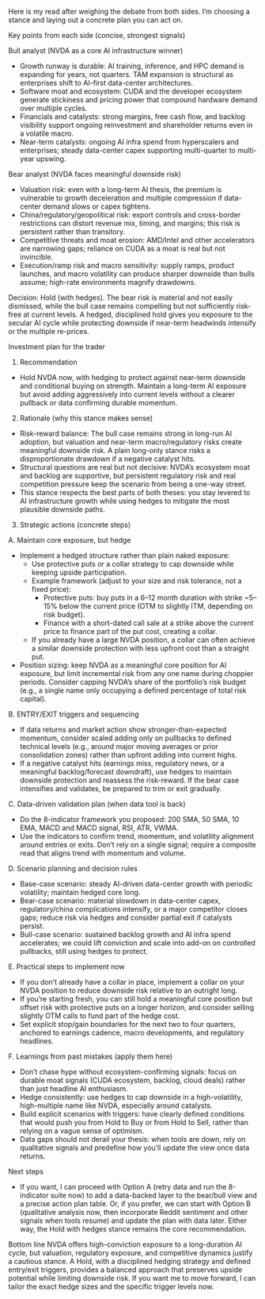 Here is my read after weighing the debate from both sides. I’m choosing a stance and laying out a concrete plan you can act on.

Key points from each side (concise, strongest signals)

Bull analyst (NVDA as a core AI infrastructure winner)
- Growth runway is durable: AI training, inference, and HPC demand is expanding for years, not quarters. TAM expansion is structural as enterprises shift to AI-first data-center architectures.
- Software moat and ecosystem: CUDA and the developer ecosystem generate stickiness and pricing power that compound hardware demand over multiple cycles.
- Financials and catalysts: strong margins, free cash flow, and backlog visibility support ongoing reinvestment and shareholder returns even in a volatile macro.
- Near-term catalysts: ongoing AI infra spend from hyperscalers and enterprises; steady data-center capex supporting multi-quarter to multi-year upswing.

Bear analyst (NVDA faces meaningful downside risk)
- Valuation risk: even with a long-term AI thesis, the premium is vulnerable to growth deceleration and multiple compression if data-center demand slows or capex tightens.
- China/regulatory/geopolitical risk: export controls and cross-border restrictions can distort revenue mix, timing, and margins; this risk is persistent rather than transitory.
- Competitive threats and moat erosion: AMD/Intel and other accelerators are narrowing gaps; reliance on CUDA as a moat is real but not invincible.
- Execution/ramp risk and macro sensitivity: supply ramps, product launches, and macro volatility can produce sharper downside than bulls assume; high-rate environments magnify drawdowns.

Decision: Hold (with hedges). The bear risk is material and not easily dismissed, while the bull case remains compelling but not sufficiently risk-free at current levels. A hedged, disciplined hold gives you exposure to the secular AI cycle while protecting downside if near-term headwinds intensify or the multiple re-prices.

Investment plan for the trader

1) Recommendation
- Hold NVDA now, with hedging to protect against near-term downside and conditional buying on strength. Maintain a long-term AI exposure but avoid adding aggressively into current levels without a clearer pullback or data confirming durable momentum.

2) Rationale (why this stance makes sense)
- Risk-reward balance: The bull case remains strong in long-run AI adoption, but valuation and near-term macro/regulatory risks create meaningful downside risk. A plain long-only stance risks a disproportionate drawdown if a negative catalyst hits.
- Structural questions are real but not decisive: NVDA’s ecosystem moat and backlog are supportive, but persistent regulatory risk and real competition pressure keep the scenario from being a one-way street.
- This stance respects the best parts of both theses: you stay levered to AI infrastructure growth while using hedges to mitigate the most plausible downside paths.

3) Strategic actions (concrete steps)

A. Maintain core exposure, but hedge
- Implement a hedged structure rather than plain naked exposure:
  - Use protective puts or a collar strategy to cap downside while keeping upside participation.
  - Example framework (adjust to your size and risk tolerance, not a fixed price):
    - Protective puts: buy puts in a 6–12 month duration with strike ~5–15% below the current price (OTM to slightly ITM, depending on risk budget).
    - Finance with a short-dated call sale at a strike above the current price to finance part of the put cost, creating a collar.
  - If you already have a large NVDA position, a collar can often achieve a similar downside protection with less upfront cost than a straight put.
- Position sizing: keep NVDA as a meaningful core position for AI exposure, but limit incremental risk from any one name during choppier periods. Consider capping NVDA’s share of the portfolio’s risk budget (e.g., a single name only occupying a defined percentage of total risk capital).

B. ENTRY/EXIT triggers and sequencing
- If data returns and market action show stronger-than-expected momentum, consider scaled adding only on pullbacks to defined technical levels (e.g., around major moving averages or prior consolidation zones) rather than upfront adding into current highs.
- If a negative catalyst hits (earnings miss, regulatory news, or a meaningful backlog/forecast downdraft), use hedges to maintain downside protection and reassess the risk-reward. If the bear case intensifies and validates, be prepared to trim or exit gradually.

C. Data-driven validation plan (when data tool is back)
- Do the 8-indicator framework you proposed: 200 SMA, 50 SMA, 10 EMA, MACD and MACD signal, RSI, ATR, VWMA.
- Use the indicators to confirm trend, momentum, and volatility alignment around entries or exits. Don’t rely on a single signal; require a composite read that aligns trend with momentum and volume.

D. Scenario planning and decision rules
- Base-case scenario: steady AI-driven data-center growth with periodic volatility; maintain hedged core long.
- Bear-case scenario: material slowdown in data-center capex, regulatory/china complications intensify, or a major competitor closes gaps; reduce risk via hedges and consider partial exit if catalysts persist.
- Bull-case scenario: sustained backlog growth and AI infra spend accelerates; we could lift conviction and scale into add-on on controlled pullbacks, still using hedges to protect.

E. Practical steps to implement now
- If you don’t already have a collar in place, implement a collar on your NVDA position to reduce downside risk relative to an outright long.
- If you’re starting fresh, you can still hold a meaningful core position but offset risk with protective puts on a longer horizon, and consider selling slightly OTM calls to fund part of the hedge cost.
- Set explicit stop/gain boundaries for the next two to four quarters, anchored to earnings cadence, macro developments, and regulatory headlines.

F. Learnings from past mistakes (apply them here)
- Don’t chase hype without ecosystem-confirming signals: focus on durable moat signals (CUDA ecosystem, backlog, cloud deals) rather than just headline AI enthusiasm.
- Hedge consistently: use hedges to cap downside in a high-volatility, high-multiple name like NVDA, especially around catalysts.
- Build explicit scenarios with triggers: have clearly defined conditions that would push you from Hold to Buy or from Hold to Sell, rather than relying on a vague sense of optimism.
- Data gaps should not derail your thesis: when tools are down, rely on qualitative signals and predefine how you’ll update the view once data returns.

Next steps
- If you want, I can proceed with Option A (retry data and run the 8-indicator suite now) to add a data-backed layer to the bear/bull view and a precise action plan table. Or, if you prefer, we can start with Option B (qualitative analysis now, then incorporate Reddit sentiment and other signals when tools resume) and update the plan with data later. Either way, the Hold with hedges stance remains the core recommendation.

Bottom line
NVDA offers high-conviction exposure to a long-duration AI cycle, but valuation, regulatory exposure, and competitive dynamics justify a cautious stance. A Hold, with a disciplined hedging strategy and defined entry/exit triggers, provides a balanced approach that preserves upside potential while limiting downside risk. If you want me to move forward, I can tailor the exact hedge sizes and the specific trigger levels now.